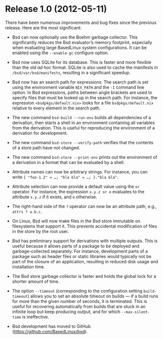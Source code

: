 # Release 1.0 (2012-05-11)

There have been numerous improvements and bug fixes since the previous
release. Here are the most significant:

  - Bsd can now optionally use the Boehm garbage collector. This
    significantly reduces the Bsd evaluator’s memory footprint,
    especially when evaluating large BasedLinux system configurations. It can
    be enabled using the `--enable-gc` configure option.

  - Bsd now uses SQLite for its database. This is faster and more
    flexible than the old *ad hoc* format. SQLite is also used to cache
    the manifests in `/bsd/var/bsd/manifests`, resulting in a
    significant speedup.

  - Bsd now has an search path for expressions. The search path is set
    using the environment variable `NIX_PATH` and the `-I` command line
    option. In Bsd expressions, paths between angle brackets are used to
    specify files that must be looked up in the search path. For
    instance, the expression `<bsdpkgs/default.nix>` looks for a file
    `bsdpkgs/default.nix` relative to every element in the search path.

  - The new command `bsd-build --run-env` builds all dependencies of a
    derivation, then starts a shell in an environment containing all
    variables from the derivation. This is useful for reproducing the
    environment of a derivation for development.

  - The new command `bsd-store --verify-path` verifies that the contents
    of a store path have not changed.

  - The new command `bsd-store --print-env` prints out the environment
    of a derivation in a format that can be evaluated by a shell.

  - Attribute names can now be arbitrary strings. For instance, you can
    write `{ "foo-1.2" = …; "bla bla" = …; }."bla
                    bla"`.

  - Attribute selection can now provide a default value using the `or`
    operator. For instance, the expression `x.y.z or e` evaluates to the
    attribute `x.y.z` if it exists, and `e` otherwise.

  - The right-hand side of the `?` operator can now be an attribute
    path, e.g., `attrs ?
                    a.b.c`.

  - On Linux, Bsd will now make files in the Bsd store immutable on
    filesystems that support it. This prevents accidental modification
    of files in the store by the root user.

  - Bsd has preliminary support for derivations with multiple outputs.
    This is useful because it allows parts of a package to be deployed
    and garbage-collected separately. For instance, development parts of
    a package such as header files or static libraries would typically
    not be part of the closure of an application, resulting in reduced
    disk usage and installation time.

  - The Bsd store garbage collector is faster and holds the global lock
    for a shorter amount of time.

  - The option `--timeout` (corresponding to the configuration setting
    `build-timeout`) allows you to set an absolute timeout on builds —
    if a build runs for more than the given number of seconds, it is
    terminated. This is useful for recovering automatically from builds
    that are stuck in an infinite loop but keep producing output, and
    for which `--max-silent-time` is ineffective.

  - Bsd development has moved to GitHub
    (<https://github.com/BasedLinux/bsd>).
